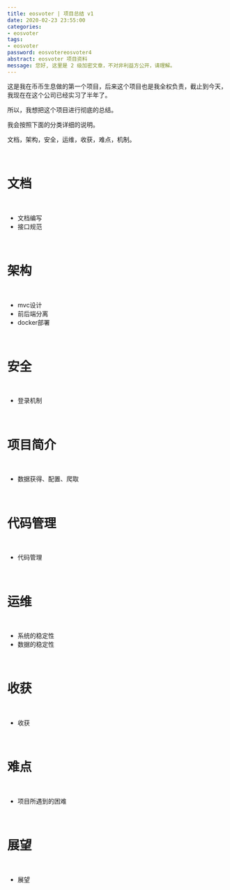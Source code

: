```yaml
---
title: eosvoter | 项目总结 v1
date: 2020-02-23 23:55:00
categories:
- eosvoter
tags:
- eosvoter
password: eosvotereosvoter4
abstract: eosvoter 项目资料
message: 您好, 这里是 2 级加密文章，不对非利益方公开，请理解。
---
```

这是我在币币生息做的第一个项目，后来这个项目也是我全权负责，截止到今天，我现在在这个公司已经实习了半年了。

所以，我想把这个项目进行彻底的总结。

我会按照下面的分类详细的说明。

文档，架构，安全，运维，收获，难点，机制。

<!-- more -->

<br/>

# 文档

<br/>

- 文档编写
- 接口规范

<br/>

# 架构

<br/>

- mvc设计
- 前后端分离
- docker部署

<br/>

# 安全

<br/>

- 登录机制

<br/>

# 项目简介

<br/>

- 数据获得、配置、爬取

<br/>

# 代码管理

<br/>

- 代码管理

<br/>

# 运维

<br/>

- 系统的稳定性
- 数据的稳定性

<br/>

# 收获

<br/>

- 收获

<br/>

# 难点

<br/>

- 项目所遇到的困难

<br/>

# 展望

<br/>

- 展望



